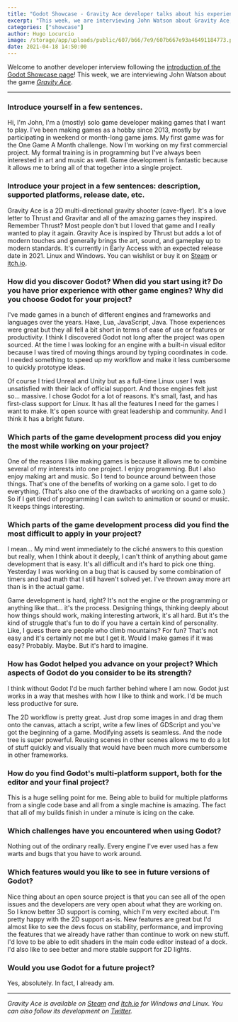 ```yaml
---
title: "Godot Showcase - Gravity Ace developer talks about his experience"
excerpt: "This week, we are interviewing John Watson about Gravity Ace, a 2D multi-directional gravity shooter. It was released in October 2020 in early access and is available on Windows and Linux."
categories: ["showcase"]
author: Hugo Locurcio
image: /storage/app/uploads/public/607/b66/7e9/607b667e93a46491184773.png
date: 2021-04-18 14:50:00
---
```


Welcome to another developer interview following the [introduction of the Godot Showcase page](https://godotengine.org/article/new-showcase-for-projects-made-with-godot)! This week, we are interviewing John Watson about the game [*Gravity Ace*](https://godotengine.org/showcase/gravity-ace).

___

### Introduce yourself in a few sentences.

Hi, I'm John, I'm a (mostly) solo game developer making games that I want to play. I've been making games as a hobby since 2013, mostly by participating in weekend or month-long game jams. My first game was for the One Game A Month challenge. Now I'm working on my first commercial project. My formal training is in programming but I've always been interested in art and music as well. Game development is fantastic because it allows me to bring all of that together into a single project.

### Introduce your project in a few sentences: description, supported platforms, release date, etc.

Gravity Ace is a 2D multi-directional gravity shooter (cave-flyer). It's a love letter to Thrust and Gravitar and all of the amazing games they inspired. Remember Thrust? Most people don't but I loved that game and I really wanted to play it again. Gravity Ace is inspired by Thrust but adds a lot of modern touches and generally brings the art, sound, and gameplay up to modern standards. It's currently in Early Access with an expected release date in 2021. Linux and Windows. You can wishlist or buy it on [Steam](https://store.steampowered.com/app/1003860/Gravity_Ace/) or [itch.io](https://jotson.itch.io/gravity).

### How did you discover Godot? When did you start using it? Do you have prior experience with other game engines? Why did you choose Godot for your project?

I've made games in a bunch of different engines and frameworks and languages over the years. Haxe, Lua, JavaScript, Java. Those experiences were great but they all fell a bit short in terms of ease of use or features or productivity. I think I discovered Godot not long after the project was open sourced. At the time I was looking for an engine with a built-in visual editor because I was tired of moving things around by typing coordinates in code. I needed something to speed up my workflow and make it less cumbersome to quickly prototype ideas.

Of course I tried Unreal and Unity but as a full-time Linux user I was unsatisfied with their lack of official support. And those engines felt just so... massive. I chose Godot for a lot of reasons. It's small, fast, and has first-class support for Linux. It has all the features I need for the games I want to make. It's open source with great leadership and community. And I think it has a bright future.

### Which parts of the game development process did you enjoy the most while working on your project?

One of the reasons I like making games is because it allows me to combine several of my interests into one project. I enjoy programming. But I also enjoy making art and music. So I tend to bounce around between those things. That's one of the benefits of working on a game solo. I get to do everything. (That's also one of the drawbacks of working on a game solo.) So if I get tired of programming I can switch to animation or sound or music. It keeps things interesting.

### Which parts of the game development process did you find the most difficult to apply in your project?

I mean... My mind went immediately to the cliché answers to this question but really, when I think about it deeply, I can't think of anything about game development that is easy. It's all difficult and it's hard to pick one thing. Yesterday I was working on a bug that is caused by some combination of timers and bad math that I still haven't solved yet. I've thrown away more art than is in the actual game.

Game development is hard, right? It's not the engine or the programming or anything like that... it's the process. Designing things, thinking deeply about how things should work, making interesting artwork, it's all hard. But it's the kind of struggle that's fun to do if you have a certain kind of personality. Like, I guess there are people who climb mountains? For fun? That's not easy and it's certainly not me but I get it. Would I make games if it was easy? Probably. Maybe. But it's hard to imagine.

### How has Godot helped you advance on your project? Which aspects of Godot do you consider to be its strength?

I think without Godot I'd be much farther behind where I am now. Godot just works in a way that meshes with how I like to think and work. I'd be much less productive for sure.

The 2D workflow is pretty great. Just drop some images in and drag them onto the canvas, attach a script, write a few lines of GDScript and you've got the beginning of a game. Modifying assets is seamless. And the node tree is super powerful. Reusing scenes in other scenes allows me to do a lot of stuff quickly and visually that would have been much more cumbersome in other frameworks.

### How do you find Godot's multi-platform support, both for the editor and your final project?

This is a huge selling point for me. Being able to build for multiple platforms from a single code base and all from a single machine is amazing. The fact that all of my builds finish in under a minute is icing on the cake.

### Which challenges have you encountered when using Godot?

Nothing out of the ordinary really. Every engine I've ever used has a few warts and bugs that you have to work around.

### Which features would you like to see in future versions of Godot?

Nice thing about an open source project is that you can see all of the open issues and the developers are very open about what they are working on. So I know better 3D support is coming, which I'm very excited about. I'm pretty happy with the 2D support as-is. New features are great but I'd almost like to see the devs focus on stability, performance, and improving the features that we already have rather than continue to work on new stuff. I'd love to be able to edit shaders in the main code editor instead of a dock. I'd also like to see better and more stable support for 2D lights.

### Would you use Godot for a future project?

Yes, absolutely. In fact, I already am.

___


*Gravity Ace is available on [Steam](https://store.steampowered.com/app/1003860/Gravity_Ace/) and [Itch.io](https://jotson.itch.io/gravity) for Windows and Linux. You can also follow its development on [Twitter](https://twitter.com/yafd).*